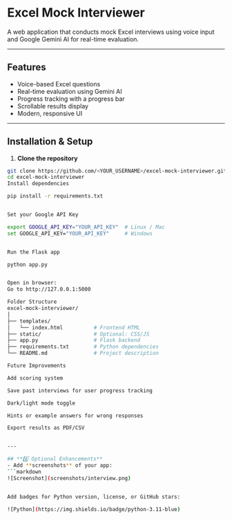 # Excel Mock Interviewer

A web application that conducts mock Excel interviews using voice input and Google Gemini AI for real-time evaluation.

---

## Features
- Voice-based Excel questions
- Real-time evaluation using Gemini AI
- Progress tracking with a progress bar
- Scrollable results display
- Modern, responsive UI

---

## Installation & Setup

1. **Clone the repository**
```bash
git clone https://github.com/<YOUR_USERNAME>/excel-mock-interviewer.git
cd excel-mock-interviewer
Install dependencies

pip install -r requirements.txt


Set your Google API Key

export GOOGLE_API_KEY="YOUR_API_KEY"  # Linux / Mac
set GOOGLE_API_KEY="YOUR_API_KEY"     # Windows


Run the Flask app

python app.py


Open in browser:
Go to http://127.0.0.1:5000

Folder Structure
excel-mock-interviewer/
│
├── templates/
│   └── index.html          # Frontend HTML
├── static/                 # Optional: CSS/JS
├── app.py                  # Flask backend
├── requirements.txt        # Python dependencies
└── README.md               # Project description

Future Improvements

Add scoring system

Save past interviews for user progress tracking

Dark/light mode toggle

Hints or example answers for wrong responses

Export results as PDF/CSV


---

## **4️⃣ Optional Enhancements**
- Add **screenshots** of your app:
```markdown
![Screenshot](screenshots/interview.png)


Add badges for Python version, license, or GitHub stars:

![Python](https://img.shields.io/badge/python-3.11-blue)